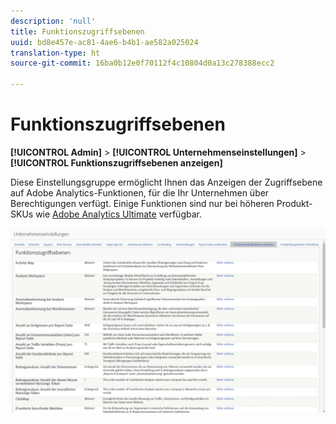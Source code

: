 ```yaml
---
description: 'null'
title: Funktionszugriffsebenen
uuid: bd8e457e-ac81-4ae6-b4b1-ae582a025024
translation-type: ht
source-git-commit: 16ba0b12e0f70112f4c10804d0a13c278388ecc2

---
```



# Funktionszugriffsebenen

**[!UICONTROL Admin]** &gt; **[!UICONTROL Unternehmenseinstellungen]** &gt; **[!UICONTROL Funktionszugriffsebenen anzeigen]**

Diese Einstellungsgruppe ermöglicht Ihnen das Anzeigen der Zugriffsebene auf Adobe Analytics-Funktionen, für die Ihr Unternehmen über Berechtigungen verfügt. Einige Funktionen sind nur bei höheren Produkt-SKUs wie [Adobe Analytics Ultimate](https://www.adobe.com/de/data-analytics-cloud/analytics/ultimate.html) verfügbar.

![](assets/feature-access-levels.png)

